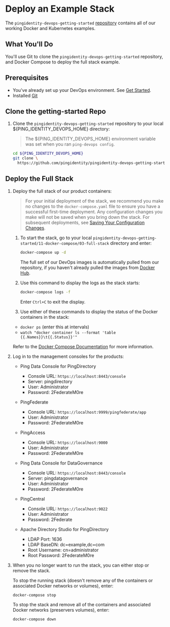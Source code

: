 # Deploy an Example Stack

The `pingidentity-devops-getting-started` [repository](https://github.com/pingidentity/pingidentity-devops-getting-started) contains all of our working Docker and Kubernetes examples.

## What You'll Do

You'll use Git to clone the `pingidentity-devops-getting-started` repository, and Docker Compose to deploy the full stack example.

## Prerequisites

* You've already set up your DevOps environment. See [Get Started](getStarted.md).
* Installed [Git](https://git-scm.com/downloads)

## Clone the getting-started Repo

1. Clone the `pingidentity-devops-getting-started` repository to your local ${PING_IDENTITY_DEVOPS_HOME} directory:

    > The ${PING_IDENTITY_DEVOPS_HOME} environment variable was set when you ran `ping-devops config`.

    ```sh
    cd ${PING_IDENTITY_DEVOPS_HOME}
    git clone \
      https://github.com/pingidentity/pingidentity-devops-getting-started.git
    ```

## Deploy the Full Stack

1. Deploy the full stack of our product containers:

    > For your initial deployment of the stack, we recommend you make no changes to the `docker-compose.yaml` file to ensure you have a successful first-time deployment. Any configuration changes you make will not be saved when you bring down the stack. For subsequent deployments, see [Saving Your Configuration Changes](saveConfigs.md).

    1. To start the stack, go to your local `pingidentity-devops-getting-started/11-docker-compose/03-full-stack` directory and enter:

        ```sh
        docker-compose up -d
        ```

        The full set of our DevOps images is automatically pulled from our repository, if you haven't already pulled the images from [Docker Hub](https://hub.docker.com/u/pingidentity/).

    1. Use this command to display the logs as the stack starts:

        ```sh
        docker-compose logs -f
        ```

        Enter `Ctrl+C` to exit the display.

    1. Use either of these commands to display the status of the Docker containers in the stack:

      * `docker ps` (enter this at intervals)
      * `watch "docker container ls --format 'table {{.Names}}\t{{.Status}}'"`

      Refer to the [Docker Compose Documentation](https://docs.docker.com/compose/) for more information.

1. Log in to the management consoles for the products:

    * Ping Data Console for PingDirectory
        * Console URL: `https://localhost:8443/console`
        * Server: pingdirectory
        * User: Administrator
        * Password: 2FederateM0re

    * PingFederate
        * Console URL: `https://localhost:9999/pingfederate/app`
        * User: Administrator
        * Password: 2FederateM0re

    * PingAccess
        * Console URL: `https://localhost:9000`
        * User: Administrator
        * Password: 2FederateM0re

    * Ping Data Console for DataGovernance
        * Console URL: `https://localhost:8443/console`
        * Server: pingdatagovernance
        * User: Administrator
        * Password: 2FederateM0re

    * PingCentral
        * Console URL: `https://localhost:9022`
        * User: Administrator
        * Password: 2Federate

    * Apache Directory Studio for PingDirectory
        * LDAP Port: 1636
        * LDAP BaseDN: dc=example,dc=com
        * Root Username: cn=administrator
        * Root Password: 2FederateM0re

1. When you no longer want to run the stack, you can either stop or remove the stack.

    To stop the running stack (doesn't remove any of the containers or associated Docker networks or volumes), enter:

    ```sh
    docker-compose stop
    ```

    To stop the stack and remove all of the containers and associated Docker networks (preservers volumes), enter:

    ```sh
    docker-compose down
    ```
